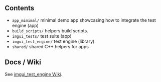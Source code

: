 ## Contents

- `app_mimimal/` minimal demo app showcasing how to integrate the test engine (app)
- `build_scripts/` helpers build scripts.
- `imgui_tests/` test suite (app)
- `imgui_test_engine/` test engine (library)
- `shared/` shared C++ helpers for apps

## Docs / Wiki

See [imgui_test_engine Wiki](https://github.com/ocornut/imgui_test_engine/wiki/imgui_test_engine).
